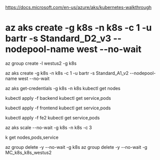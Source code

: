 https://docs.microsoft.com/en-us/azure/aks/kubernetes-walkthrough

# az aks create -g k8s -n k8s  -c 1 -u bartr -s Standard_D2_v3 --nodepool-name west --no-wait

az group create -l westus2 -g k8s

az aks create -g k8s -n k8s  -c 1 -u bartr -s Standard_A1_v2 --nodepool-name west --no-wait


az aks get-credentials -g k8s -n k8s
kubectl get nodes

kubectl apply -f backend
kubectl get service,pods

kubectl apply -f frontend
kubectl get service,pods

kubectl apply -f fe2
kubectl get service,pods


az aks scale --no-wait -g k8s -n k8s -c 3

k get nodes,pods,service


az group delete -y --no-wait -g k8s
az group delete -y --no-wait -g MC_k8s_k8s_westus2
